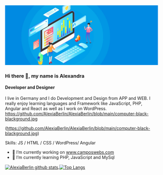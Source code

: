 ![alt text](https://github.com/alexiaberlin/AlexiaBerlin//blob/main/background2.jpg?raw=true)

### Hi there 👋, my name is Alexandra
#### Developer and Designer
I live in Germany and I do Development and Design from APP and WEB. I really enjoy learning languages and Framework like JavaScript, PHP, Angular and React as well as I work on WordPress.
https://github.com/AlexiaBerlin/AlexiaBerlin/blob/main/computer-black-blackground.jpg

(https://github.com/AlexiaBerlin/AlexiaBerlin/blob/main/computer-black-blackground.jpg)

Skills: JS / HTML / CSS / WordPress/ Angular

- 🔭 I’m currently working on www.camposwebs.com 
- 🌱 I’m currently learning PHP, JavaScript and MySql






<!---
AlexiaBerlin/AlexiaBerlin is a ✨ special ✨ repository because its `README.md` (this file) appears on your GitHub profile.
You can click the Preview link to take a look at your changes.
--->

<a href="https://github.com/alexiaberlin/github-readme-stats">
  <img align="center" src="https://github-readme-stats.vercel.app/api?username=alexiaberlin&hide=prs&count_private=true&show_icons=true&theme=material-palenight" alt="AlexiaBerlin github stats"  height="130" weight="100" />
</a>
<a href="https://github.com/alexiaberlin/github-readme-stats">
  <img align="center" src="https://github-readme-stats.vercel.app/api/top-langs/?username=alexiaberlin&layout=compact&theme=material-palenight" alt="Top Langs" height="130"  weight="100" />
</a>

